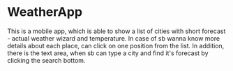 # WeatherApp

This is a mobile app, which is able to show a list of cities with short forecast - actual weather wizard and temperature.
In case of sb wanna know more details about each place, can click on one position from the list.
In addition, there is the text area, when sb can type a city and find it's forecast by clicking the search bottom.
